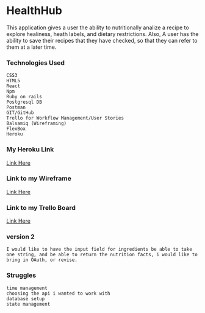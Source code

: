 # HealthHub

This application gives a user the ability to nutritionally analize a recipe to explore healiness, heath labels, and dietary restrictions. Also, A user has the ability to save their recipes that they have checked, so that they can refer to them at a later time.


### Technologies Used
```
CSS3 
HTML5
React
Npm
Ruby on rails
Postgresql DB
Postman
GIT/GitHub
Trello for Workflow Management/User Stories
Balsamiq (Wireframing)
FlexBox
Heroku
```


### My Heroku Link
[Link Here](https://desolate-journey-94520.herokuapp.com/)

### Link to my Wireframe
[Link Here](https://imgur.com/a/XSFl1Q1)

### Link to my Trello Board
[Link Here](https://trello.com/b/rmNwX8gZ/project-4)

###  version 2
```
I would like to have the input field for ingredients be able to take one string, and be able to return the nutrition facts, i would like to bring in OAuth, or revise.
```


### Struggles
```
time management
choosing the api i wanted to work with
database setup
state management
```